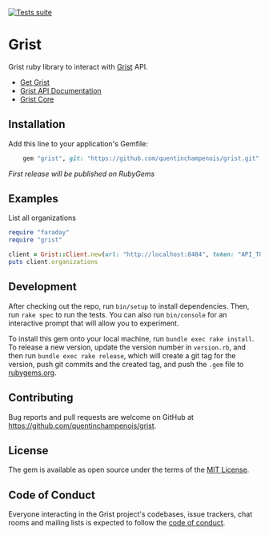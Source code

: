 [![Tests suite](https://github.com/Quentinchampenois/grist-ruby/actions/workflows/main.yml/badge.svg)](https://github.com/Quentinchampenois/grist-ruby/actions/workflows/main.yml)
# Grist

Grist ruby library to interact with [Grist](https://www.getgrist.com/) API.

* [Get Grist](https://www.getgrist.com/)
* [Grist API Documentation](https://support.getgrist.com/api/)
* [Grist Core](https://github.com/gristlabs/grist-core)

## Installation

Add this line to your application's Gemfile:

```ruby
    gem "grist", git: "https://github.com/quentinchampenois/grist.git"
```

_First release will be published on RubyGems_

## Examples

List all organizations

```ruby
require "faraday"
require "grist"

client = Grist::Client.new(url: "http://localhost:8484", token: "API_TOKEN")
puts client.organizations
```

## Development

After checking out the repo, run `bin/setup` to install dependencies. Then, run `rake spec` to run the tests. You can also run `bin/console` for an interactive prompt that will allow you to experiment.

To install this gem onto your local machine, run `bundle exec rake install`. To release a new version, update the version number in `version.rb`, and then run `bundle exec rake release`, which will create a git tag for the version, push git commits and the created tag, and push the `.gem` file to [rubygems.org](https://rubygems.org).

## Contributing

Bug reports and pull requests are welcome on GitHub at https://github.com/quentinchampenois/grist.

## License

The gem is available as open source under the terms of the [MIT License](https://opensource.org/licenses/MIT).

## Code of Conduct

Everyone interacting in the Grist project's codebases, issue trackers, chat rooms and mailing lists is expected to follow the [code of conduct](https://github.com/[USERNAME]/grist/blob/main/CODE_OF_CONDUCT.md).
